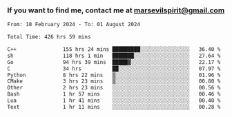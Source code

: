 ### If you want to find me, contact me at marsevilspirit@gmail.com

<!--
**marsevilspirit/marsevilspirit** is a ✨ _special_ ✨ repository because its `README.md` (this file) appears on your GitHub profile.

Here are some ideas to get you started:

- 🔭 I’m currently working on ...
- 🌱 I’m currently learning ...
- 👯 I’m looking to collaborate on ...
- 🤔 I’m looking for help with ...
- 💬 Ask me about ...
- 📫 How to reach me: ...
- 😄 Pronouns: ...
- ⚡ Fun fact: ...
-->
<!--START_SECTION:waka-->

```txt
From: 18 February 2024 - To: 01 August 2024

Total Time: 426 hrs 59 mins

C++               155 hrs 24 mins █████████░░░░░░░░░░░░░░░░   36.40 %
sh                118 hrs 1 min   ███████░░░░░░░░░░░░░░░░░░   27.64 %
Go                94 hrs 39 mins  █████▓░░░░░░░░░░░░░░░░░░░   22.17 %
C                 34 hrs          ██░░░░░░░░░░░░░░░░░░░░░░░   07.97 %
Python            8 hrs 22 mins   ▒░░░░░░░░░░░░░░░░░░░░░░░░   01.96 %
CMake             3 hrs 23 mins   ▒░░░░░░░░░░░░░░░░░░░░░░░░   00.80 %
Other             2 hrs 23 mins   ░░░░░░░░░░░░░░░░░░░░░░░░░   00.56 %
Bash              1 hr 57 mins    ░░░░░░░░░░░░░░░░░░░░░░░░░   00.46 %
Lua               1 hr 41 mins    ░░░░░░░░░░░░░░░░░░░░░░░░░   00.40 %
Text              1 hr 11 mins    ░░░░░░░░░░░░░░░░░░░░░░░░░   00.28 %
```

<!--END_SECTION:waka-->
